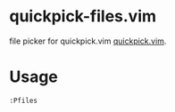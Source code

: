 # quickpick-files.vim
file picker for quickpick.vim [quickpick.vim](https://github.com/prabirshrestha/quickpick.vim).

# Usage
```vim
:Pfiles
```
